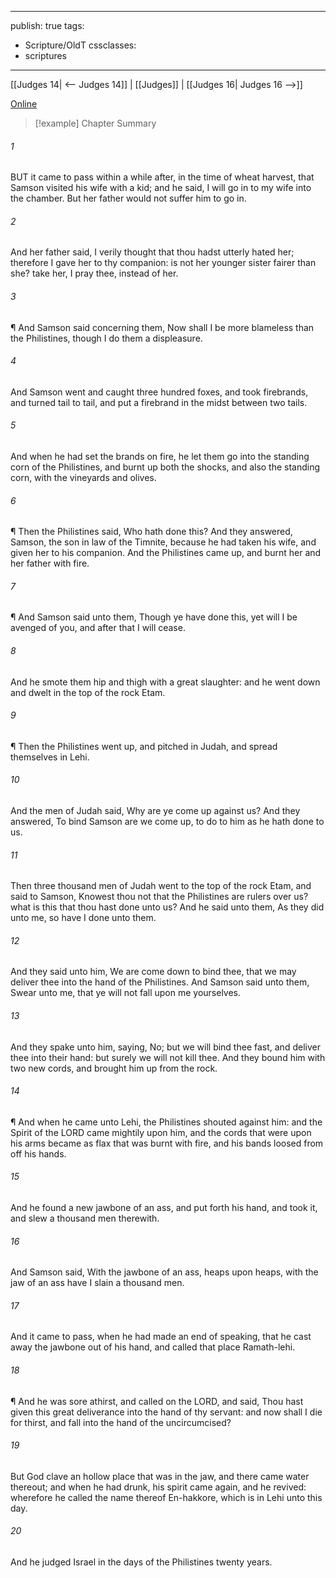 

---
publish: true
tags:
  - Scripture/OldT
cssclasses:
  - scriptures
---
[[Judges 14| <-- Judges 14]] | [[Judges]] | [[Judges 16| Judges 16 -->]]

[Online](https://churchofjesuschrist.org/study/scriptures/ot/judg/15?lang=eng)

>[!example] Chapter Summary
>
###### 1
BUT it came to pass within a while after, in the time of wheat harvest, that Samson visited his wife with a kid; and he said, I will go in to my wife into the chamber.  But her father would not suffer him to go in.
###### 2
And her father said, I verily thought that thou hadst utterly hated her; therefore I gave her to thy companion: is not her younger sister fairer than she?  take her, I pray thee, instead of her.
###### 3
¶ And Samson said concerning them, Now shall I be more blameless than the Philistines, though I do them a displeasure.
###### 4
And Samson went and caught three hundred foxes, and took firebrands, and turned tail to tail, and put a firebrand in the midst between two tails.
###### 5
And when he had set the brands on fire, he let them go into the standing corn of the Philistines, and burnt up both the shocks, and also the standing corn, with the vineyards and olives.
###### 6
¶ Then the Philistines said, Who hath done this?  And they answered, Samson, the son in law of the Timnite, because he had taken his wife, and given her to his companion.  And the Philistines came up, and burnt her and her father with fire.
###### 7
¶ And Samson said unto them, Though ye have done this, yet will I be avenged of you, and after that I will cease.
###### 8
And he smote them hip and thigh with a great slaughter: and he went down and dwelt in the top of the rock Etam.
###### 9
¶ Then the Philistines went up, and pitched in Judah, and spread themselves in Lehi.
###### 10
And the men of Judah said, Why are ye come up against us?  And they answered, To bind Samson are we come up, to do to him as he hath done to us.
###### 11
Then three thousand men of Judah went to the top of the rock Etam, and said to Samson, Knowest thou not that the Philistines are rulers over us?  what is this that thou hast done unto us? And he said unto them, As they did unto me, so have I done unto them.
###### 12
And they said unto him, We are come down to bind thee, that we may deliver thee into the hand of the Philistines.  And Samson said unto them, Swear unto me, that ye will not fall upon me yourselves.
###### 13
And they spake unto him, saying, No; but we will bind thee fast, and deliver thee into their hand: but surely we will not kill thee.  And they bound him with two new cords, and brought him up from the rock.
###### 14
¶ And when he came unto Lehi, the Philistines shouted against him: and the Spirit of the LORD came mightily upon him, and the cords that were upon his arms became as flax that was burnt with fire, and his bands loosed from off his hands.
###### 15
And he found a new jawbone of an ass, and put forth his hand, and took it, and slew a thousand men therewith.
###### 16
And Samson said, With the jawbone of an ass, heaps upon heaps, with the jaw of an ass have I slain a thousand men.
###### 17
And it came to pass, when he had made an end of speaking, that he cast away the jawbone out of his hand, and called that place Ramath-lehi.
###### 18
¶ And he was sore athirst, and called on the LORD, and said, Thou hast given this great deliverance into the hand of thy servant: and now shall I die for thirst, and fall into the hand of the uncircumcised?
###### 19
But God clave an hollow place that was in the jaw, and there came water thereout; and when he had drunk, his spirit came again, and he revived: wherefore he called the name thereof En-hakkore, which is in Lehi unto this day.
###### 20
And he judged Israel in the days of the Philistines twenty years.



